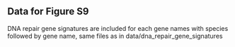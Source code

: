 ## Data for Figure S9

DNA repair gene signatures are included for each gene names with species followed by gene name, same files as in data/dna_repair_gene_signatures
